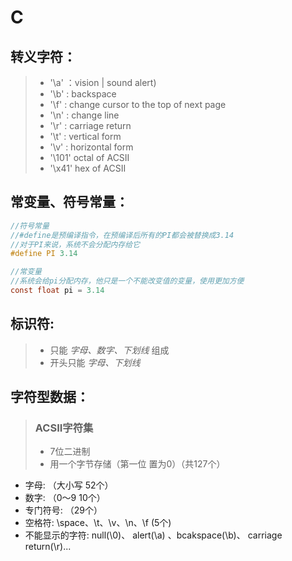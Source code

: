 # C 

## 转义字符：
> - '\a' ：vision | sound alert) 
> - '\b' : backspace
> - '\f' : change cursor to the top of next page
> - '\n' : change line
> - '\r' : carriage return
> - '\t' : vertical form
> - '\v' : horizontal form
> - '\101' octal of ACSII
> - '\x41' hex of ACSII  


## 常变量、符号常量：
```c
//符号常量
//#define是预编译指令，在预编译后所有的PI都会被替换成3.14
//对于PI来说，系统不会分配内存给它
#define PI 3.14

//常变量
//系统会给pi分配内存，他只是一个不能改变值的变量，使用更加方便
const float pi = 3.14
```

## 标识符:
> - 只能 *字母、数字、下划线* 组成
> - 开头只能 *字母、下划线*

## 字符型数据：

> ### ACSII字符集 
> - 7位二进制
> - 用一个字节存储（第一位 置为0）（共127个）
- 字母: （大小写 52个）
- 数字: （0～9  10个）
- 专门符号:   （29个）
- 空格符: \space、\t、\v、\n、\f (5个)
- 不能显示的字符: null(\0)、 alert(\a) 、bcakspace(\b)、 carriage return(\r)...


